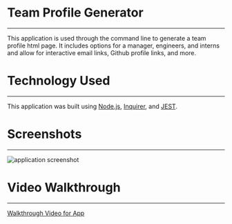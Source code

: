 # Team Profile Generator
---
This application is used through the command line to generate a team profile html page. It includes options for a manager, engineers, and interns and allow for interactive email links, Github profile links, and more.

# Technology Used
---
This application was built using [Node.js](https://nodejs.org/en/), [Inquirer](https://www.npmjs.com/package/inquirer), and [JEST](https://jestjs.io/docs/en/getting-started).

# Screenshots
---
![application screenshot](https://i.gyazo.com/53994a32caf5b76da91b66f2d3bc6569.png)

# Video Walkthrough 
---
[Walkthrough Video for App](https://screencast-o-matic.com/watch/crn3eVWnyo)


